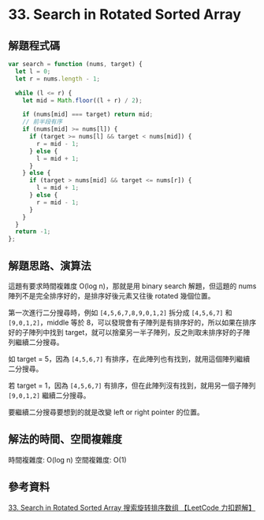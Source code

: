 # 33. Search in Rotated Sorted Array

## 解題程式碼

```javascript
var search = function (nums, target) {
  let l = 0;
  let r = nums.length - 1;

  while (l <= r) {
    let mid = Math.floor((l + r) / 2);

    if (nums[mid] === target) return mid;
    // 前半段有序
    if (nums[mid] >= nums[l]) {
      if (target >= nums[l] && target < nums[mid]) {
        r = mid - 1;
      } else {
        l = mid + 1;
      }
    } else {
      if (target > nums[mid] && target <= nums[r]) {
        l = mid + 1;
      } else {
        r = mid - 1;
      }
    }
  }
  return -1;
};
```

## 解題思路、演算法

這題有要求時間複雜度 O(log n)，那就是用 binary search 解題，但這題的 nums 陣列不是完全排序好的，是排序好後元素又往後 rotated 幾個位置。

第一次進行二分搜尋時，例如 `[4,5,6,7,8,9,0,1,2]` 拆分成 `[4,5,6,7]` 和 `[9,0,1,2]`，middle 等於 8，可以發現會有子陣列是有排序好的，所以如果在排序好的子陣列中找到 target，就可以捨棄另一半子陣列，反之則取未排序好的子陣列繼續二分搜尋。

如 target = 5，因為 `[4,5,6,7]` 有排序，在此陣列也有找到，就用這個陣列繼續二分搜尋。

若 target = 1，因為 `[4,5,6,7]` 有排序，但在此陣列沒有找到，就用另一個子陣列 `[9,0,1,2]` 繼續二分搜尋。

要繼續二分搜尋要想到的就是改變 left or right pointer 的位置。

## 解法的時間、空間複雜度

時間複雜度: O(log n)
空間複雜度: O(1)

## 參考資料

[33. Search in Rotated Sorted Array 搜索旋转排序数组 【LeetCode 力扣题解】](https://youtu.be/k_LJpNTEy5o?si=OAKo5LPUsl-9KqVf)
